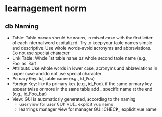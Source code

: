 # learnagement norm

## db Naming

* Table: Table names should be nouns, in mixed case with the first letter of each internal word capitalized. Try to keep your table names simple and descriptive. Use whole words-avoid acronyms and abbreviations. Do not use special character
* Link Table: Whole 1st table name _as_ whole second table name (e.g., Foo_as_Bar)
* Attributs: Use whole words in lower case, acronyms and abbreviations in upper case and do not use special character
* Primary Key: id_ table name (e.g., id_Foo)
* Foreign Key: like its primary key (e.g., id_Foo), if the same primary key appear twise or more in the same table add _ specific name at the end (e.g., id_Foo_bar)
* View: GUI is automaticaly generated, according to the naming
	* user view for user GUI: VUE_ explicit vue name
	* learnings manager view for manager GUI: CHECK_  explicit vue name